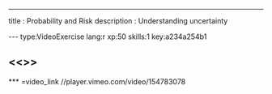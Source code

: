 ---
title       : Probability and Risk
description : Understanding uncertainty


--- type:VideoExercise lang:r xp:50 skills:1 key:a234a254b1
## <<<New Exercise>>>


*** =video_link
//player.vimeo.com/video/154783078
